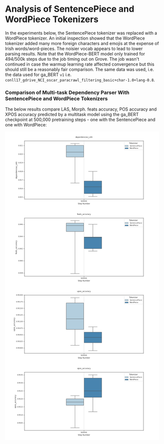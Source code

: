 
# Analysis of SentencePiece and WordPiece Tokenizers

In the experiments below, the SentencePiece tokenizer was replaced with a WordPiece tokenizer. An initial inspection showed that the WordPiece tokenizer added many more foreign characters and emojis at the expense of Irish words/word-pieces. The noisier vocab appears to lead to lower parsing results. Note that the WordPiece-BERT model only trained for 494/500k steps due to the job timing out on Grove. The job wasn't continued in case the warmup learning rate affected convergence but this should still be a reasonably fair comparison. The same data was used, i.e. the data used for ga_BERT `v1` i.e. `conll17_gdrive_NCI_oscar_paracrawl_filtering_basic+char-1.0+lang-0.8`.

### Comparison of Multi-task Dependency Parser With SentencePiece and WordPiece Tokenizers

The below results compare LAS, Morph. feats accuracy, POS accuracy and XPOS accuracy predicted by a multitask model using the ga_BERT checkpoint at 500,000 pretraining steps - one with the SentencePiece and one with WordPiece:

<img src="/assets/images/ga_BERT_tokenizer_dependencies_LAS.png" style="display: block; margin: 0 auto" />

<img src="/assets/images/ga_BERT_tokenizer_feats_accuracy.png" style="display: block; margin: 0 auto" />

<img src="/assets/images/ga_BERT_tokenizer_upos_accuracy.png" style="display: block; margin: 0 auto" />

<img src="/assets/images/ga_BERT_tokenizer_xpos_accuracy.png" style="display: block; margin: 0 auto" />